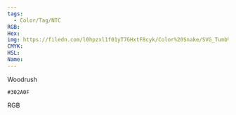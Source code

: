 ```yaml
---
tags:
  - Color/Tag/NTC
RGB:
Hex:
img: https://filedn.com/l0hpzxl1f01yT7GHxtF8cyk/Color%20Snake/SVG_Tumb%20Mass%20No%20Name/302A0F.svg
CMYK:
HSL:
Name:
---
```

Woodrush
```palette
#302A0F
```
RGB
